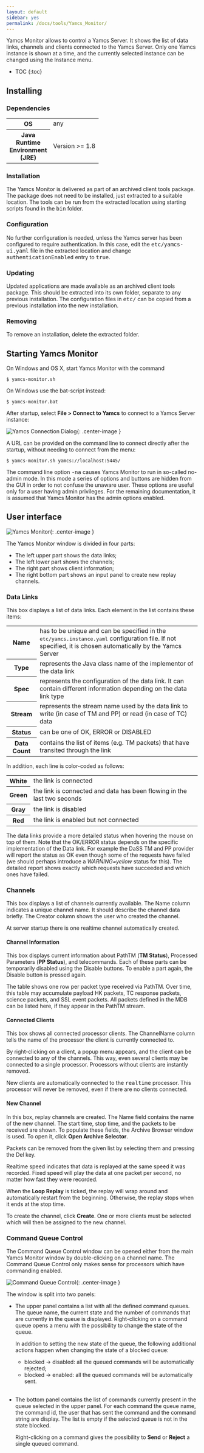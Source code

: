```yaml
---
layout: default
sidebar: yes
permalink: /docs/tools/Yamcs_Monitor/
---
```


Yamcs Monitor allows to control a Yamcs Server. It shows the list of data links, channels and clients connected to the Yamcs Server.  Only one Yamcs instance is shown at a time, and the currently selected instance can be changed using the Instance menu.

* TOC
{:toc}

## Installing
	
### Dependencies
<table class="inline">
    <tr>
        <th>OS</th>
        <td>any</td>
    </tr>
    <tr>
        <th width="1">Java Runtime Environment (JRE)</th>
        <td>Version &gt;= 1.8</td>
    </tr>
</table>
	
### Installation
The Yamcs Monitor is delivered as part of an archived client tools package. The package does not need to be installed, just extracted to a suitable location. The tools can be run from the extracted location using starting scripts found in the <tt>bin</tt> folder.

### Configuration
No further configuration is needed, unless the Yamcs server has been configured to require authentication. In this case, edit the <tt>etc/yamcs-ui.yaml</tt> file in the extracted location and change <tt>authenticationEnabled</tt> entry to <tt>true</tt>.

### Updating
Updated applications are made available as an archived client tools package. This should be extracted into its own folder, separate to any previous installation. The configuration files in <tt>etc/</tt> can be copied from a previous installation into the new installation.

### Removing
To remove an installation, delete the extracted folder.


## Starting Yamcs Monitor
On Windows and OS X, start Yamcs Monitor with the command
 
    $ yamcs-monitor.sh

On Windows use the bat-script instead:

    $ yamcs-monitor.bat
    
After startup, select **File > Connect to Yamcs** to connect to a Yamcs Server instance:

![Yamcs Connection Dialog](/assets/tools/connect-to-yamcs.png){: .center-image }

A URL can be provided on the command line to connect directly after the startup, without needing to connect from the menu:
	        
    $ yamcs-monitor.sh yamcs://localhost:5445/

The command line option <tt>-na</tt> causes Yamcs Monitor to run in so-called no-admin mode. In this mode a series of options and buttons are hidden from the GUI in order to not confuse the unaware user. These options are useful only for a user having admin privileges. For the remaining documentation, it is assumed that Yamcs Monitor has the admin options enabled.


## User interface

![Yamcs Monitor](/assets/tools/yamcs-monitor.png){: .center-image }

The Yamcs Monitor window is divided in four parts:

* The left upper part shows the data links;
* The left lower part shows the channels;
* The right part shows client information;
* The right bottom part shows an input panel to create new replay channels.

    
### Data Links
This box displays a list of data links. Each element in the list contains these items:

<table class="inline">
    <tr>
        <th>Name</th>
        <td>has to be unique and can be specified in the <tt>etc/yamcs.instance.yaml</tt> configuration file. If not specified, it is chosen automatically by the Yamcs Server</td>
    </tr>
    <tr>
        <th>Type</th>
        <td>represents the Java class name of the implementor of the data link</td>
    </tr>
    <tr>
        <th>Spec</th>
        <td>represents the configuration of the data link. It can contain different information depending on the data link type</td>
    </tr>
    <tr>
        <th>Stream</th>
        <td>represents the stream name used by the data link to write (in case of TM and PP) or read (in case of TC) data</td>
    </tr>
    <tr>
        <th>Status</th>
        <td>can be one of OK, ERROR or DISABLED</td>
    </tr>
    <tr>
        <th>Data Count</th>
        <td>contains the list of items (e.g. TM packets) that have transited through the link</td>
    </tr>
</table>

In addition, each line is color-coded as follows:

<table class="inline">
    <tr>
        <th>White</th>
        <td>the link is connected</td>
    </tr>
    <tr>
        <th>Green</th>
        <td>the link is connected and data has been flowing in the last two seconds</td>
    </tr>
    <tr>
        <th>Gray</th>
        <td>the link is disabled</td>
    </tr>
    <tr>
        <th>Red</th>
        <td>the link is enabled but not connected</td>
    </tr>
</table>

The data links provide a more detailed status when hovering the mouse on top of them. Note that the OK/ERROR status depends on the specific implementation of the Data link. For example the DaSS TM and PP provider will report the status as OK even though some of the requests have failed (we should perhaps introduce a *WARNING=yellow* status for this). The detailed report shows exactly which requests have succeeded and which ones have failed. 


### Channels
This box displays a list of channels currently available. The Name column indicates a unique channel name. It should describe the channel data briefly. The Creator column shows the user who created the channel.

At server startup there is one realtime channel automatically created.
    
#### Channel Information
This box displays current information about PathTM (**TM Status**), Processed Parameters (**PP Status**), and telecommands. Each of these parts can be temporarily disabled using the Disable buttons. To enable a part again, the Disable button is pressed again.

The table shows one row per packet type received via PathTM. Over time, this table may accumulate payload HK packets, TC response packets, science packets, and SSL event packets. All packets defined in the MDB can be listed here, if they appear in the PathTM stream.

#### Connected Clients
This box shows all connected processor clients. The ChannelName column tells the name of the processor the client is currently connected to.

By right-clicking on a client, a popup menu appears, and the client can be connected to any of the channels. This way, even several clients may be connected to a single processor. Processors without clients are instantly removed.

New clients are automatically connected to the <tt>realtime</tt> processor. This processor will never be removed, even if there are no clients connected.

#### New Channel
In this box, replay channels are created. The Name field contains the name of the new channel. The start time, stop time, and the packets to be received are shown. To populate these fields, the Archive Browser window is used. To open it, click **Open Archive Selector**.

Packets can be removed from the given list by selecting them and pressing the Del key.

Realtime speed indicates that data is replayed at the same speed it was recorded. Fixed speed will play the data at one packet per second, no matter how fast they were recorded.

When the **Loop Replay** is ticked, the replay will wrap around and automatically restart from the beginning. Otherwise, the replay stops when it ends at the stop time.

To create the channel, click **Create**. One or more clients must be selected which will then be assigned to the new channel.


### Command Queue Control
The Command Queue Control window can be opened either from the main Yamcs Monitor window by double-clicking on a channel name. The Command Queue Control only makes sense for processors which have commanding enabled.

![Command Queue Control](/assets/tools/command-queues.png){: .center-image }

The window is split into two panels:

* The upper panel contains a list with all the defined command queues. The queue name, the current state and the number of commands that are currently in the queue is displayed. Right-clicking on a command queue opens a menu with the possibility to change the state of the queue. 

    In addition to setting the new state of the queue, the following additional actions happen when changing the state of a blocked queue:
    
    * blocked &#8594; disabled: all the queued commands will be automatically rejected;
    * blocked &#8594; enabled: all the queued commands will be automatically sent.
    <br>

* The bottom panel contains the list of commands currently present in the queue selected in the upper panel. For each command the queue name, the command id, the user that has sent the command and the command string are display. The list is empty if the selected queue is not in the state blocked.

    Right-clicking on a command gives the possibility to **Send** or **Reject** a single queued command.
